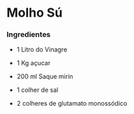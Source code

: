 # Molho Sú

### Ingredientes

- 1 Litro do Vinagre

- 1 Kg açucar

- 200 ml Saque mirin

- 1 colher de sal

- 2 colheres de glutamato monossódico
